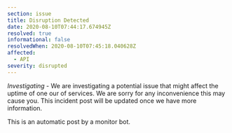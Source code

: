 ```yaml
---
section: issue
title: Disruption Detected
date: 2020-08-10T07:44:17.674945Z
resolved: true
informational: false
resolvedWhen: 2020-08-10T07:45:18.040628Z
affected:
  - API
severity: disrupted
---
```

*Investigating* - We are investigating a potential issue that might affect the uptime of one our of services. We are sorry for any inconvenience this may cause you. This incident post will be updated once we have more information.

This is an automatic post by a monitor bot.
        